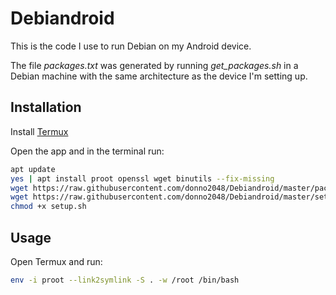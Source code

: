 # Debiandroid

This is the code I use to run Debian on my Android device.

The file _packages.txt_ was generated by running _get\_packages.sh_ in a Debian machine with the same architecture as the device I'm setting up.

## Installation

Install [Termux](https://github.com/termux/termux-app/releases)

Open the app and in the terminal run:

```sh
apt update
yes | apt install proot openssl wget binutils --fix-missing
wget https://raw.githubusercontent.com/donno2048/Debiandroid/master/packages.txt
wget https://raw.githubusercontent.com/donno2048/Debiandroid/master/setup.sh
chmod +x setup.sh
```

## Usage

Open Termux and run:

```sh
env -i proot --link2symlink -S . -w /root /bin/bash
```
